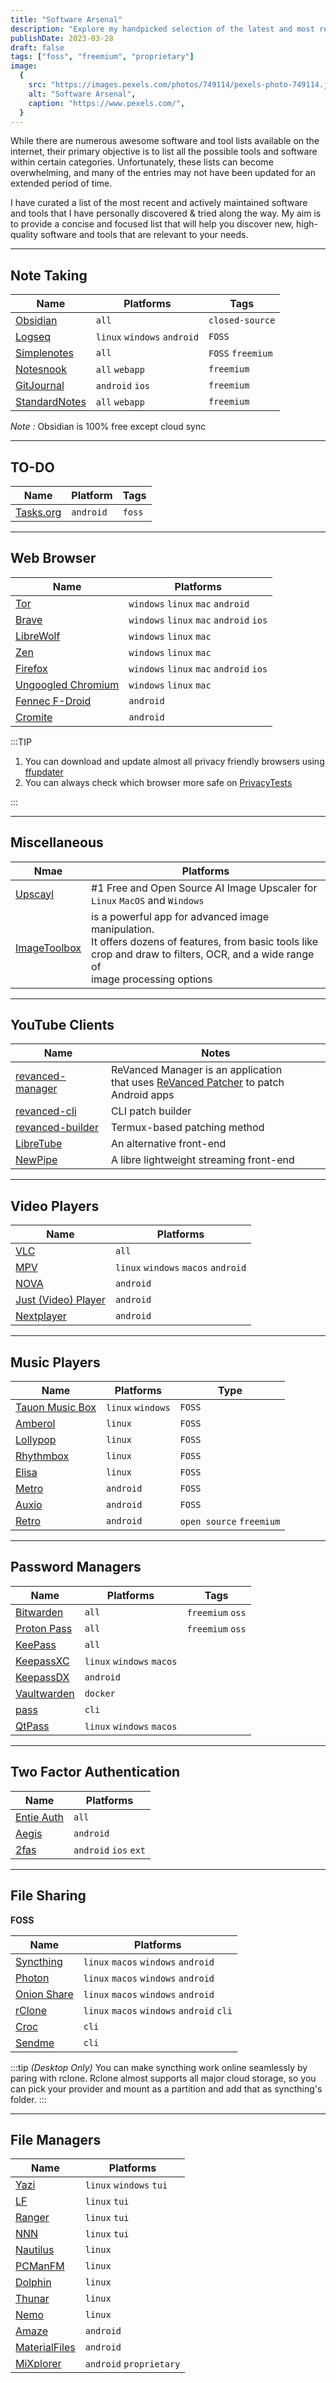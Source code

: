 ```yaml
---
title: "Software Arsenal"
description: "Explore my handpicked selection of the latest and most relevant tools—your shortcut to staying ahead in the world of innovation"
publishDate: 2023-03-28
draft: false
tags: ["foss", "freemium", "proprietary"]
image:
  {
    src: "https://images.pexels.com/photos/749114/pexels-photo-749114.jpeg?auto=compress&cs=tinysrgb&w=1260&h=750&dpr=1",
    alt: "Software Arsenal",
    caption: "https://www.pexels.com/",
  }
---
```


While there are numerous awesome software and tool lists available on the internet,
their primary objective is to list all the possible tools and software within certain
categories. Unfortunately, these lists can become overwhelming, and many of the entries
may not have been updated for an extended period of time.

I have curated a list of the most recent and actively maintained software and tools that I have personally discovered & tried along the way. My aim is to provide a concise and focused list that will help you discover new, high-quality software and tools that are relevant to your needs.

---

## Note Taking

| Name                                       | Platforms                   | Tags              |
| ------------------------------------------ | --------------------------- | ----------------- |
| [Obsidian](https://obsidian.md/)           | `all`                       | `closed-source`   |
| [Logseq](https://logseq.com/)              | `linux` `windows` `android` | `FOSS`            |
| [Simplenotes](https://simplenote.com/)     | `all`                       | `FOSS` `freemium` |
| [Notesnook](https://notesnook.com/)        | `all` `webapp`              | `freemium`        |
| [GitJournal](https://gitjournal.io/)       | `android` `ios`             | `freemium`        |
| [StandardNotes](https://standardnote.com/) | `all` `webapp`              | `freemium`        |

_Note :_ Obsidian is 100% free except cloud sync

---

## TO-DO

| Name                            | Platform  | Tags   |
| ------------------------------- | --------- | ------ |
| [Tasks.org](https://tasks.org/) | `android` | `foss` |

---

## Web Browser

| Name                                                                           | Platforms                               |
| ------------------------------------------------------------------------------ | --------------------------------------- |
| [Tor](https://torproject.org/)                                                 | `windows` `linux` `mac` `android`       |
| [Brave](https://brave.com/)                                                    | `windows` `linux` `mac` `android` `ios` |
| [LibreWolf](https://librewolf.net/)                                            | `windows` `linux` `mac`                 |
| [Zen](https://zen-browser.app/)                                                | `windows` `linux` `mac`                 |
| [Firefox](https://www.mozilla.org/en-US/firefox/new/)                          | `windows` `linux` `mac` `android` `ios` |
| [Ungoogled Chromium](https://github.com/ungoogled-software/ungoogled-chromium) | `windows` `linux` `mac`                 |
| [Fennec F-Droid](https://f-droid.org/en/packages/org.mozilla.fennec_fdroid/)   | `android`                               |
| [Cromite](https://github.com/uazo/cromite)                                     | `android`                               |

:::TIP

1. You can download and update almost all privacy friendly browsers using [ffupdater](https://github.com/Tobi823/ffupdater)
2. You can always check which browser more safe on [PrivacyTests](https://privacytests.org/)

:::

---

## Miscellaneous

| Nmae                                                  | Platforms                                                                                                                                                                                         |
| ----------------------------------------------------- | ------------------------------------------------------------------------------------------------------------------------------------------------------------------------------------------------- |
| [Upscayl](https://github.com/upscayl/upscayl)         | #1 Free and Open Source AI Image Upscaler for <br/> `Linux` `MacOS` and `Windows`                                                                                                                 |
| [ImageToolbox](https://github.com/T8RIN/ImageToolbox) | is a powerful app for advanced image manipulation.<br/> It offers dozens of features, from basic tools like<br/> crop and draw to filters, OCR, and a wide range of<br/> image processing options |

---

## YouTube Clients

| Name                                                                                                       | Notes                                                                                                                                    |
| ---------------------------------------------------------------------------------------------------------- | ---------------------------------------------------------------------------------------------------------------------------------------- |
| [revanced-manager](https://github.com/revanced/revanced-manager)                                           | ReVanced Manager is an application<br/> that uses [ReVanced Patcher](https://github.com/revanced/revanced-patcher) to patch Android apps |
| [revanced-cli](https://github.com/revanced/revanced-cli)                                                   | CLI patch builder                                                                                                                        |
| [revanced-builder](https://github.com/reisxd/revanced-builder/wiki/How-to-use-revanced-builder-on-Android) | Termux-based patching method                                                                                                             |
| [LibreTube](https://libre-tube.github.io/)                                                                 | An alternative front-end                                                                                                                 |
| [NewPipe](https://github.com/TeamNewPipe/NewPipe)                                                          | A libre lightweight streaming front-end                                                                                                  |

---

## Video Players

| Name                                                      | Platforms                           |
| --------------------------------------------------------- | ----------------------------------- |
| [VLC](https://videolan.org/vlc/)                          | `all`                               |
| [MPV](https://mpv.io/)                                    | `linux` `windows` `macos` `android` |
| [NOVA](https://github.com/nova-video-player/aos-AVP/)     | `android`                           |
| [Just (Video) Player](https://github.com/moneytoo/Player) | `android`                           |
| [Nextplayer](https://github.com/anilbeesetti/nextplayer)  | `android`                           |

---

## Music Players

| Name                                                | Platforms         | Type                     |
| --------------------------------------------------- | ----------------- | ------------------------ |
| [Tauon Music Box](https://tauonmusicbox.rocks/)     | `linux` `windows` | `FOSS`                   |
| [Amberol](https://gitlab.gnome.org/World/amberol/)  | `linux`           | `FOSS`                   |
| [Lollypop](https://wiki.gnome.org/Apps/Lollypop/)   | `linux`           | `FOSS`                   |
| [Rhythmbox](https://wiki.gnome.org/Apps/Rhythmbox/) | `linux`           | `FOSS`                   |
| [Elisa](https://github.com/KDE/elisa/)              | `linux`           | `FOSS`                   |
| [Metro](https://github.com/MuntashirAkon/Metro/)    | `android`         | `FOSS`                   |
| [Auxio](https://github.com/OxygenCobalt/Auxio/)     | `android`         | `FOSS`                   |
| [Retro](https://retromusic.app/)                    | `android`         | `open source` `freemium` |

---

## Password Managers

| Name                                                      | Platforms                 | Tags             |
| --------------------------------------------------------- | ------------------------- | ---------------- |
| [Bitwarden](https://bitwarden.com)                        | `all`                     | `freemium` `oss` |
| [Proton Pass](https://proton.me/pass)                     | `all`                     | `freemium` `oss` |
| [KeePass](https://keepass.info/)                          | `all`                     |                  |
| [KeepassXC](https://keepassxc.org/)                       | `linux` `windows` `macos` |                  |
| [KeepassDX](https://www.keepassdx.com/)                   | `android`                 |                  |
| [Vaultwarden](https://github.com/dani-garcia/vaultwarden) | `docker`                  |                  |
| [pass](https://www.passwordstore.org/)                    | `cli`                     |                  |
| [QtPass](https://qtpass.org/)                             | `linux` `windows` `macos` |                  |

---

## Two Factor Authentication

| Name                                | Platforms             |
| ----------------------------------- | --------------------- |
| [Entie Auth](https://ente.io/auth/) | `all`                 |
| [Aegis](https://getaegis.app/)      | `android`             |
| [2fas](https://2fas.com/)           | `android` `ios` `ext` |

---

## File Sharing

**FOSS**

| Name                                           | Platforms                                 |
| ---------------------------------------------- | ----------------------------------------- |
| [Syncthing](https://syncthing.net/)            | `linux` `macos` `windows` `android`       |
| [Photon](https://github.com/abhi16180/photon/) | `linux` `macos` `windows` `android`       |
| [Onion Share](https://onionshare.org/)         | `linux` `macos` `windows` `android`       |
| [rClone](https://rclone.org/)                  | `linux` `macos` `windows` `android` `cli` |
| [Croc](https://github.com/schollz/croc/)       | `cli`                                     |
| [Sendme](https://www.iroh.computer/sendme)     | `cli`                                     |

:::tip
_(Desktop Only)_
You can make syncthing work online seamlessly by paring with rclone. Rclone almost supports all major cloud storage, so you can pick your provider and mount as a partition and add that as syncthing's folder.
:::

---

## File Managers

| Name                                                        | Platforms               |
| ----------------------------------------------------------- | ----------------------- |
| [Yazi](https://github.com/sxyazi/yazi/releases/tag/v25.4.8) | `linux` `windows` `tui` |
| [LF](https://github.com/gokcehan/lf/)                       | `linux` `tui`           |
| [Ranger](https://github.com/ranger/ranger/)                 | `linux` `tui`           |
| [NNN](https://github.com/jarun/nnn/)                        | `linux` `tui`           |
| [Nautilus](https://wiki.gnome.org/Apps/Files/)              | `linux`                 |
| [PCManFM](https://blog.lxde.org/tag/pcman-file-manager/)    | `linux`                 |
| [Dolphin](https://github.com/KDE/dolphin)                   | `linux`                 |
| [Thunar](https://docs.xfce.org/xfce/thunar/start/)          | `linux`                 |
| [Nemo](https://github.com/linuxmint/nemo/)                  | `linux`                 |
| [Amaze](https://github.com/TeamAmaze/AmazeFileManager/)     | `android`               |
| [MaterialFiles](https://github.com/zhanghai/MaterialFiles/) | `android`               |
| [MiXplorer](https://mixplorer.com/)                         | `android` `proprietary` |
